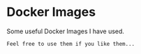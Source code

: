 # Docker Images

Some useful Docker Images I have used. 

    Feel free to use them if you like them... 
